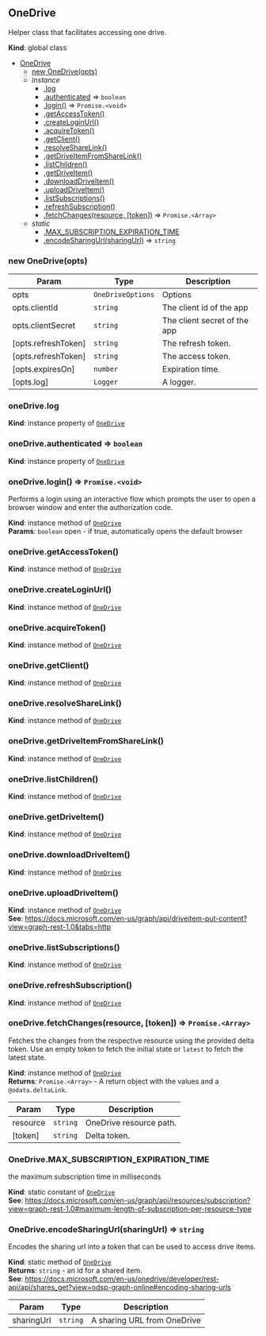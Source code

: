 <a name="OneDrive"></a>

## OneDrive
Helper class that facilitates accessing one drive.

**Kind**: global class  

* [OneDrive](#OneDrive)
    * [new OneDrive(opts)](#new_OneDrive_new)
    * _instance_
        * [.log](#OneDrive+log)
        * [.authenticated](#OneDrive+authenticated) ⇒ <code>boolean</code>
        * [.login()](#OneDrive+login) ⇒ <code>Promise.&lt;void&gt;</code>
        * [.getAccessToken()](#OneDrive+getAccessToken)
        * [.createLoginUrl()](#OneDrive+createLoginUrl)
        * [.acquireToken()](#OneDrive+acquireToken)
        * [.getClient()](#OneDrive+getClient)
        * [.resolveShareLink()](#OneDrive+resolveShareLink)
        * [.getDriveItemFromShareLink()](#OneDrive+getDriveItemFromShareLink)
        * [.listChildren()](#OneDrive+listChildren)
        * [.getDriveItem()](#OneDrive+getDriveItem)
        * [.downloadDriveItem()](#OneDrive+downloadDriveItem)
        * [.uploadDriveItem()](#OneDrive+uploadDriveItem)
        * [.listSubscriptions()](#OneDrive+listSubscriptions)
        * [.refreshSubscription()](#OneDrive+refreshSubscription)
        * [.fetchChanges(resource, [token])](#OneDrive+fetchChanges) ⇒ <code>Promise.&lt;Array&gt;</code>
    * _static_
        * [.MAX_SUBSCRIPTION_EXPIRATION_TIME](#OneDrive.MAX_SUBSCRIPTION_EXPIRATION_TIME)
        * [.encodeSharingUrl(sharingUrl)](#OneDrive.encodeSharingUrl) ⇒ <code>string</code>

<a name="new_OneDrive_new"></a>

### new OneDrive(opts)

| Param | Type | Description |
| --- | --- | --- |
| opts | <code>OneDriveOptions</code> | Options |
| opts.clientId | <code>string</code> | The client id of the app |
| opts.clientSecret | <code>string</code> | The client secret of the app |
| [opts.refreshToken] | <code>string</code> | The refresh token. |
| [opts.refreshToken] | <code>string</code> | The access token. |
| [opts.expiresOn] | <code>number</code> | Expiration time. |
| [opts.log] | <code>Logger</code> | A logger. |

<a name="OneDrive+log"></a>

### oneDrive.log
**Kind**: instance property of [<code>OneDrive</code>](#OneDrive)  
<a name="OneDrive+authenticated"></a>

### oneDrive.authenticated ⇒ <code>boolean</code>
**Kind**: instance property of [<code>OneDrive</code>](#OneDrive)  
<a name="OneDrive+login"></a>

### oneDrive.login() ⇒ <code>Promise.&lt;void&gt;</code>
Performs a login using an interactive flow which prompts the user to open a browser window and
enter the authorization code.

**Kind**: instance method of [<code>OneDrive</code>](#OneDrive)  
**Params**: <code>boolean</code> open - if true, automatically opens the default browser  
<a name="OneDrive+getAccessToken"></a>

### oneDrive.getAccessToken()
**Kind**: instance method of [<code>OneDrive</code>](#OneDrive)  
<a name="OneDrive+createLoginUrl"></a>

### oneDrive.createLoginUrl()
**Kind**: instance method of [<code>OneDrive</code>](#OneDrive)  
<a name="OneDrive+acquireToken"></a>

### oneDrive.acquireToken()
**Kind**: instance method of [<code>OneDrive</code>](#OneDrive)  
<a name="OneDrive+getClient"></a>

### oneDrive.getClient()
**Kind**: instance method of [<code>OneDrive</code>](#OneDrive)  
<a name="OneDrive+resolveShareLink"></a>

### oneDrive.resolveShareLink()
**Kind**: instance method of [<code>OneDrive</code>](#OneDrive)  
<a name="OneDrive+getDriveItemFromShareLink"></a>

### oneDrive.getDriveItemFromShareLink()
**Kind**: instance method of [<code>OneDrive</code>](#OneDrive)  
<a name="OneDrive+listChildren"></a>

### oneDrive.listChildren()
**Kind**: instance method of [<code>OneDrive</code>](#OneDrive)  
<a name="OneDrive+getDriveItem"></a>

### oneDrive.getDriveItem()
**Kind**: instance method of [<code>OneDrive</code>](#OneDrive)  
<a name="OneDrive+downloadDriveItem"></a>

### oneDrive.downloadDriveItem()
**Kind**: instance method of [<code>OneDrive</code>](#OneDrive)  
<a name="OneDrive+uploadDriveItem"></a>

### oneDrive.uploadDriveItem()
**Kind**: instance method of [<code>OneDrive</code>](#OneDrive)  
**See**: https://docs.microsoft.com/en-us/graph/api/driveitem-put-content?view=graph-rest-1.0&tabs=http  
<a name="OneDrive+listSubscriptions"></a>

### oneDrive.listSubscriptions()
**Kind**: instance method of [<code>OneDrive</code>](#OneDrive)  
<a name="OneDrive+refreshSubscription"></a>

### oneDrive.refreshSubscription()
**Kind**: instance method of [<code>OneDrive</code>](#OneDrive)  
<a name="OneDrive+fetchChanges"></a>

### oneDrive.fetchChanges(resource, [token]) ⇒ <code>Promise.&lt;Array&gt;</code>
Fetches the changes from the respective resource using the provided delta token.
Use an empty token to fetch the initial state or `latest` to fetch the latest state.

**Kind**: instance method of [<code>OneDrive</code>](#OneDrive)  
**Returns**: <code>Promise.&lt;Array&gt;</code> - A return object with the values and a `@odata.deltaLink`.  

| Param | Type | Description |
| --- | --- | --- |
| resource | <code>string</code> | OneDrive resource path. |
| [token] | <code>string</code> | Delta token. |

<a name="OneDrive.MAX_SUBSCRIPTION_EXPIRATION_TIME"></a>

### OneDrive.MAX\_SUBSCRIPTION\_EXPIRATION\_TIME
the maximum subscription time in milliseconds

**Kind**: static constant of [<code>OneDrive</code>](#OneDrive)  
**See**: https://docs.microsoft.com/en-us/graph/api/resources/subscription?view=graph-rest-1.0#maximum-length-of-subscription-per-resource-type  
<a name="OneDrive.encodeSharingUrl"></a>

### OneDrive.encodeSharingUrl(sharingUrl) ⇒ <code>string</code>
Encodes the sharing url into a token that can be used to access drive items.

**Kind**: static method of [<code>OneDrive</code>](#OneDrive)  
**Returns**: <code>string</code> - an id for a shared item.  
**See**: https://docs.microsoft.com/en-us/onedrive/developer/rest-api/api/shares_get?view=odsp-graph-online#encoding-sharing-urls  

| Param | Type | Description |
| --- | --- | --- |
| sharingUrl | <code>string</code> | A sharing URL from OneDrive |

